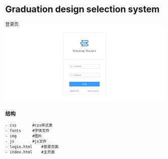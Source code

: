 # Graduation design selection system

登录页
![view-login](img/view-login.png)

### 结构

```
- css       #css样式表
- fonts		#字体文件
- img		#图片
- js		#js文件
- login.html    #登录页面
- index.html    #主页面
```
